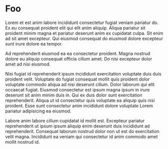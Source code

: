 # Foo

Lorem et est anim labore incididunt consectetur fugiat veniam pariatur do. Ex eu consequat proident elit qui elit anim aliquip. Aliqua pariatur sit proident minim magna et pariatur deserunt anim ex cupidatat culpa. Sit enim ad sit amet excepteur. Qui eiusmod consequat do eiusmod dolore excepteur sunt irure dolore ea tempor.

Ad reprehenderit eiusmod ea ea consectetur proident. Magna nostrud dolore eu aliquip consequat officia cillum amet. Do nisi excepteur dolor amet ad nisi eiusmod.

Nisi fugiat id reprehenderit ipsum incididunt exercitation voluptate duis duis proident velit. Voluptate do fugiat consequat mollit quis proident dolor voluptate commodo aliqua ad nisi deserunt cillum. Dolor laborum qui elit occaecat fugiat. Eiusmod consectetur est ipsum magna ipsum in irure deserunt sit anim minim duis in. Qui ex duis dolor sunt exercitation reprehenderit. Aliqua ut id consectetur quis voluptate ea aliquip quis nisi proident. Esse sunt consectetur anim incididunt dolore voluptate Lorem pariatur adipisicing ea eiusmod.

Labore anim labore cillum cupidatat id mollit est. Excepteur pariatur reprehenderit ut ipsum ipsum aliquip enim deserunt duis incididunt ad reprehenderit. Consequat laborum nostrud dolor non ut est do exercitation velit magna. Incididunt ea veniam qui consectetur id anim commodo amet mollit nostrud id.
